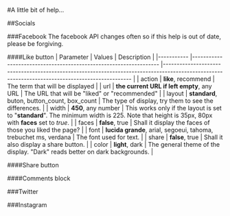 #A little bit of help...

##Socials

###Facebook
The facebook API changes often so if this help is out of date, please be forgiving.

####Like button
| Parameter 	| Values                                                           	| Description                                                                                                                                    	|
|-----------	|------------------------------------------------------------------	|------------------------------------------------------------------------------------------------------------------------------------------------	|
| action    	| **like**, recommend                                              	| The term that will be displayed                                                                                                                	|
| url       	| **the current URL if left empty**, any URL                       	| The URL that will be "liked" or "recommended"                                                                                                  	|
| layout    	| **standard**, buton, button_count, box_count                     	| The type of display, try them to see the differences.                                                                                          	|
| width     	| **450**, any number                                              	| This works only if the layout is set to "**standard**". The minimum width is 225. Note that height is 35px, 80px with **faces** set to *true*. 	|
| faces     	| **false**, true                                                  	| Shall it display the faces of those you liked the page?                                                                                        	|
| font      	| **lucida grande**, arial, segoeui, tahoma, trebuchet ms, verdana 	| The font used for text.                                                                                                                        	|
| share     	| **false**, true                                                  	| Shall it also display a share button.                                                                                                          	|
| color     	| **light**, dark                                                  	| The general theme of the display. "Dark" reads better on dark backgrounds.                                                                     	|

####Share button

####Comments block

###Twitter

###Instagram